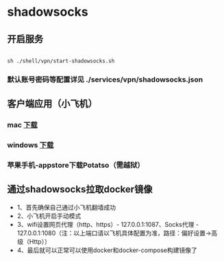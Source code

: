 # shadowsocks

## 开启服务

```shell

sh ./shell/vpn/start-shadowsocks.sh

```

### 默认账号密码等配置详见 ./services/vpn/shadowsocks.json


## 客户端应用（小飞机）

### mac [下载](https://github.com/shadowsocks/ShadowsocksX-NG/releases)

### windows [下载](https://github.com/shadowsocks/ShadowsocksX-NG/releases)

### 苹果手机-appstore下载Potatso（需越狱）

## 通过shadowsocks拉取docker镜像

* 1、首先确保自己通过小飞机翻墙成功
* 2、小飞机开启手动模式
* 3、wifi设置网页代理（http、https）- 127.0.0.1:1087、Socks代理 - 127.0.0.1:1080（注：以上端口请以飞机具体配置为准，路径：偏好设置->高级（Http））
* 4、最后就可以正常可以使用docker和docker-compose构建镜像了


